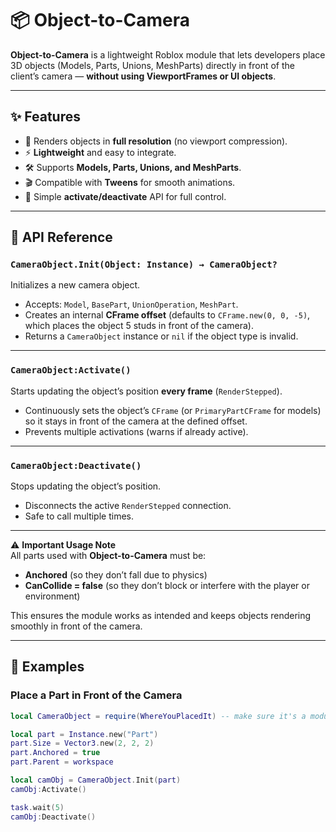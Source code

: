 # 📦 Object-to-Camera

**Object-to-Camera** is a lightweight Roblox module that lets developers place 3D objects (Models, Parts, Unions, MeshParts) directly in front of the client’s camera — **without using ViewportFrames or UI objects**.  

---

## ✨ Features
- 🎯 Renders objects in **full resolution** (no viewport compression).  
- ⚡ **Lightweight** and easy to integrate.  
- 🛠️ Supports **Models, Parts, Unions, and MeshParts**.  
- 🎬 Compatible with **Tweens** for smooth animations.  
- 🔄 Simple **activate/deactivate** API for full control.  

---

## 📖 API Reference

### `CameraObject.Init(Object: Instance) → CameraObject?`  
Initializes a new camera object.  
- Accepts: `Model`, `BasePart`, `UnionOperation`, `MeshPart`.  
- Creates an internal **CFrame offset** (defaults to `CFrame.new(0, 0, -5)`, which places the object 5 studs in front of the camera).  
- Returns a `CameraObject` instance or `nil` if the object type is invalid.  

---

### `CameraObject:Activate()`  
Starts updating the object’s position **every frame** (`RenderStepped`).  
- Continuously sets the object’s `CFrame` (or `PrimaryPartCFrame` for models) so it stays in front of the camera at the defined offset.  
- Prevents multiple activations (warns if already active).  

---

### `CameraObject:Deactivate()`  
Stops updating the object’s position.  
- Disconnects the active `RenderStepped` connection.  
- Safe to call multiple times.  

---

⚠️ **Important Usage Note**  
All parts used with **Object-to-Camera** must be:  
- **Anchored** (so they don’t fall due to physics)  
- **CanCollide = false** (so they don’t block or interfere with the player or environment)  

This ensures the module works as intended and keeps objects rendering smoothly in front of the camera.

---

## 📘 Examples

### Place a Part in Front of the Camera
```lua
local CameraObject = require(WhereYouPlacedIt) -- make sure it's a module too!

local part = Instance.new("Part")
part.Size = Vector3.new(2, 2, 2)
part.Anchored = true
part.Parent = workspace

local camObj = CameraObject.Init(part)
camObj:Activate()

task.wait(5)
camObj:Deactivate()

